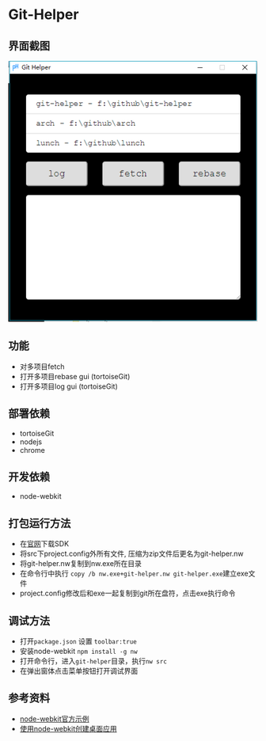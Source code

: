 # Git-Helper



## 界面截图
![](https://github.com/rainbow494/git-helper/blob/master/screen-shot.png)

## 功能
- 对多项目fetch
- 打开多项目rebase gui (tortoiseGit)
- 打开多项目log gui (tortoiseGit)

## 部署依赖
- tortoiseGit
- nodejs
- chrome

## 开发依赖
- node-webkit

## 打包运行方法
- 在[官网](http://nwjs.io/)下载SDK
- 将src下project.config外所有文件, 压缩为zip文件后更名为git-helper.nw
- 将git-helper.nw复制到nw.exe所在目录
- 在命令行中执行 ```copy /b nw.exe+git-helper.nw git-helper.exe```建立exe文件
- project.config修改后和exe一起复制到git所在盘符，点击exe执行命令

## 调试方法
- 打开```package.json``` 设置 ```toolbar:true```
- 安装node-webkit ```npm install -g nw```
- 打开命令行，进入```git-helper```目录，执行```nw src```
- 在弹出窗体点击菜单按钮打开调试界面

## 参考资料
- [node-webkit官方示例](https://github.com/nwjs/nw.js/wiki/Getting-Started-with-nw.js-for-simplified-Chinese%28%E5%BC%80%E5%A7%8Bnw.js%29)
- [使用node-webkit创建桌面应用](http://www.html-js.com/article/Research-on-Hybrid-application-development-to-create-a-desktop-application-using-nodewebkit)

